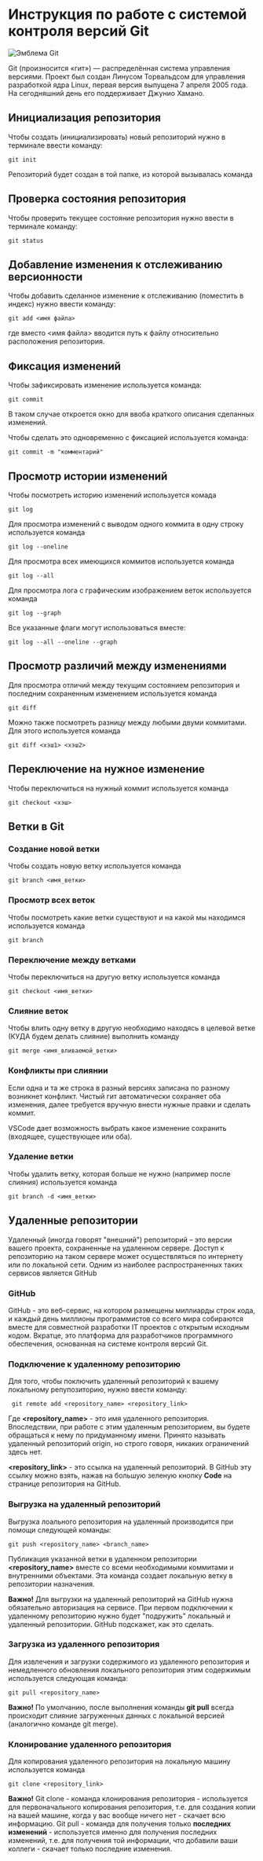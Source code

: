 # **Инструкция по работе с системой контроля версий Git**

![Эмблема Git](git.jpg)

Git (произносится «гит») — распределённая система управления версиями. Проект был создан Линусом Торвальдсом для управления разработкой ядра Linux, первая версия выпущена 7 апреля 2005 года. На сегодняшний день его поддерживает Джунио Хамано.

## Инициализация репозитория

Чтобы создать (инициализировать) новый репозиторий нужно в терминале ввести команду:

    git init

Репозиторий будет создан в той папке, из которой вызывалась команда

## Проверка состояния репозитория

Чтобы проверить текущее состояние репозитория нужно ввести в терминале команду:

    git status

## Добавление изменения к отслеживанию версионности

Чтобы добавить сделанное изменение к отслеживанию (поместить в индекс) нужно ввести команду:

    git add <имя файла>

где вместо <имя файла> вводится путь к файлу относительно расположения репозитория.

## Фиксация изменений

Чтобы зафиксировать изменение используется команда:

    git commit

В таком случае откроется окно для ввоба краткого описания сделанных изменений.

Чтобы сделать это одновременно с фиксацией используется команда:

    git commit -m "комментарий"

## Просмотр истории изменений

Чтобы посмотреть историю изменений используется комада

    git log

Для просмотра изменений с выводом одного коммита в одну строку используется команда

    git log --oneline

Для просмотра всех имеющихся коммитов используется команда

    git log --all

Для просмотра лога с графическим изображением веток используется команда

    git log --graph

Все указанные флаги могут использоваться вместе:

    git log --all --oneline --graph

## Просмотр различий между изменениями

Для просмотра отличий между текущим состоянием репозитория и последним сохраненным изменением используется команда

    git diff

Можно также посмотреть разницу между любыми двуми коммитами. Для этого используется команда

    git diff <хэш1> <хэш2>

## Переключение на нужное изменение

Чтобы переключиться на нужный коммит используется команда

    git checkout <хэш>

## Ветки в Git

### Создание новой ветки

Чтобы создать новую ветку используется команда

    git branch <имя_ветки>

### Просмотр всех веток

Чтобы посмотреть какие ветки существуют и на какой мы находимся используется команда

    git branch

### Переключение между ветками

Чтобы переключиться на другую ветку используется команда

    git checkout <имя_ветки>

### Слияние веток

Чтобы влить одну ветку в другую необходимо находясь в целевой ветке (КУДА будем делать слияние) выполнить команду

    git merge <имя_вливаемой_ветки>

### Конфликты при слиянии

Если одна и та же строка в разный версиях записана по разному возникнет конфликт.
Чистый гит автоматически сохраняет оба изменения, далее требуется вручную внести нужные правки и сделать коммит.

VSСode дает возможность выбрать какое изменение сохранить (входящее, существующее или оба).

### Удаление ветки

Чтобы удалить ветку, которая больше не нужно (например после слияния) используется команда

    git branch -d <имя_ветки>

## Удаленные репозитории

Удаленный (иногда говорят "внешний") репозиторий – это версии вашего проекта, сохраненные на удаленном сервере. Доступ к репозиторию на таком сервере может осуществляться по интернету или по локальной сети. Одним из наиболее распространенных таких сервисов является GitHub 

### GitHub

GitHub - это веб-сервис, на котором размещены миллиарды строк кода, и каждый день миллионы программистов со всего мира собираются вместе для совместной разработки IT проектов с открытым исходным кодом. Вкратце, это платформа для разработчиков программного обеспечения, основанная на системе контроля версий Git.

### Подключение к удаленному репозиторию

Для того, чтобы поключить удаленный репозиторий к вашему локальному репупозиторию, нужно ввести команду:

     git remote add <repository_name> <repository_link>

Где **<repository_name>** - это имя удаленного репозитория. Впоследствии, при работе с этим удаленным репозиторием, вы будете обращаться к нему по придуманному имени. Принято называть удаленный репозиторий origin, но строго говоря, никаких ограничений здесь нет.

**<repository_link>** - это ссылка на удаленный репозиторий. В GitHub эту ссылку можно взять, нажав на большую зеленую кнопку **Code** на странице репозитория на GitHub.

### Выгрузка на удаленный репозиторий

Выгрузка лоального репозитория на удаленный производится при помощи следующей команды:

    git push <repository_name> <branch_name>

Публикация указанной ветки в удаленном репозитории **<repository_name>** вместе со всеми необходимыми коммитами и внутренними объектами. Эта команда создает локальную ветку в репозитории назначения.

**Важно!** Для выгрузки на удаленный репозиторий на GitHub нужна обязательно авторизация на сервисе. При первом подключении к удаленному репозиторию нужно будет "подружить" локальный и удаленный репозитории. GitHub подскажет, как это сделать.


### Загрузка из удаленного репозитория

Для извлечения и загрузки содержимого из удаленного репозитория и немедленного обновления локального репозитория этим содержимым используется следующая команда:

    git pull <repository_name>

**Важно!** По умолчанию, после выполнения команды **git pull** всегда происходит слияние загруженных данных с локальной версией (аналогично команде git merge).

### Клонирование удаленного репозитория

Для копирования удаленного репозитория на локальную машину используется команда

    git clone <repository_link>

**Важно!** Git clone - команда клонирования репозитория - используется для первоначального копирования репозитория, т.е. для создания копии на вашей машине, когда у вас вообще ничего нет - скачает всю информацию. Git pull - команда для получения только **последних изменений** - используется именно для получения последних изменений, т.е. для получения той информации, что добавили ваши коллеги - скачает только последние изменения.
